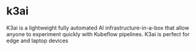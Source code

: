 # k3ai
K3ai is a lightweight fully automated AI infrastructure-in-a-box that allow anyone to experiment quickly with Kubeflow pipelines. K3ai  is perfect for edge and laptop devices
